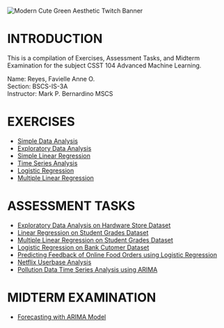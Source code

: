 ![Modern Cute Green Aesthetic Twitch Banner](https://github.com/favireyes/CSST-104-REYES-FAVIELLE-ANNE-CS3A/assets/168096844/1aae98de-1983-4a94-8bc7-e82b4bd9040a)
# INTRODUCTION
This is a compilation of Exercises, Assessment Tasks, and Midterm Examination for the subject CSST 104 Advanced Machine Learning.

Name: Reyes, Favielle Anne O. <br>
Section: BSCS-IS-3A <br>
Instructor: Mark P. Bernardino MSCS

# EXERCISES
<ul>
  <li><a href="https://github.com/favireyes/advance-ml/blob/main/Exercise1.ipynb" class="button primary">Simple Data Analysis</a></li>
  <li><a href="https://github.com/favireyes/advance-ml/blob/main/Exercise2.ipynb" class="button primary">Exploratory Data Analysis</a></li>
  <li><a href="https://github.com/favireyes/advance-ml/blob/main/Exercise3(Linear%20Regression).ipynb" class="button primary">Simple Linear Regression</a></li>
  <li><a href="https://github.com/favireyes/advance-ml/blob/main/Exercise_TimeSeriesAnalysis.ipynb" class="button primary">Time Series Analysis</a></li>
  <li><a href="https://github.com/favireyes/advance-ml/blob/main/Logistic_Regression_Exercise.ipynb" class="button primary">Logistic Regression</a></li>
  <li><a href="https://github.com/favireyes/advance-ml/blob/main/MultipleLinearRegression_Exercise.ipynb" class="button primary">Multiple Linear Regression</a></li>
</ul>

# ASSESSMENT TASKS
<ul>
  <li><a href="https://github.com/favireyes/advance-ml/blob/main/Reyes_Assessment_Task_2.ipynb" class="button primary">Exploratory Data Analysis on Hardware Store Dataset</a></li>
  <li><a href="https://github.com/favireyes/advance-ml/blob/main/Reyes_Assessment_Task_3.ipynb" class="button primary">Linear Regression on Student Grades Dataset</a></li>
  <li><a href="https://github.com/favireyes/advance-ml/blob/main/Reyes_Activity_Multiple_Linear_Regression.ipynb" class="button primary">Multiple Linear Regression on Student Grades Dataset</a></li>
  <li><a href="https://github.com/favireyes/advance-ml/blob/main/3A-REYES-EXER5.ipynb" class="button primary">Logistic Regression on Bank Cutomer Dataset</a></li>
  <li><a href="https://github.com/favireyes/advance-ml/blob/main/3A-REYES-EXER6.ipynb" class="button primary">Predicting Feedback of Online Food Orders using Logistic Regression</a></li>
  <li><a href="https://github.com/favireyes/advance-ml/blob/main/3A-REYES-EXER7ipynb.ipynb" class="button primary">Netflix Userbase Analysis</a></li>
  <li><a href="https://github.com/favireyes/advance-ml/blob/main/3A-REYES-EXER8.ipynb" class="button primary">Pollution Data Time Series Analysis using ARIMA</a></li>
</ul>

# MIDTERM EXAMINATION
<ul>
  <li><a href="https://github.com/favireyes/advance-ml/blob/main/3A-REYES-MIDTERM" class="button primary">Forecasting with ARIMA Model</a></li>
</ul>
